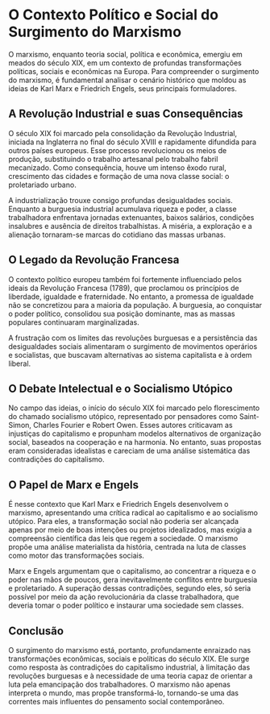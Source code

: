 # O Contexto Político e Social do Surgimento do Marxismo

O marxismo, enquanto teoria social, política e econômica, emergiu em meados do século XIX, em um contexto de profundas transformações políticas, sociais e econômicas na Europa. Para compreender o surgimento do marxismo, é fundamental analisar o cenário histórico que moldou as ideias de Karl Marx e Friedrich Engels, seus principais formuladores.

## A Revolução Industrial e suas Consequências

O século XIX foi marcado pela consolidação da Revolução Industrial, iniciada na Inglaterra no final do século XVIII e rapidamente difundida para outros países europeus. Esse processo revolucionou os meios de produção, substituindo o trabalho artesanal pelo trabalho fabril mecanizado. Como consequência, houve um intenso êxodo rural, crescimento das cidades e formação de uma nova classe social: o proletariado urbano.

A industrialização trouxe consigo profundas desigualdades sociais. Enquanto a burguesia industrial acumulava riqueza e poder, a classe trabalhadora enfrentava jornadas extenuantes, baixos salários, condições insalubres e ausência de direitos trabalhistas. A miséria, a exploração e a alienação tornaram-se marcas do cotidiano das massas urbanas.

## O Legado da Revolução Francesa

O contexto político europeu também foi fortemente influenciado pelos ideais da Revolução Francesa (1789), que proclamou os princípios de liberdade, igualdade e fraternidade. No entanto, a promessa de igualdade não se concretizou para a maioria da população. A burguesia, ao conquistar o poder político, consolidou sua posição dominante, mas as massas populares continuaram marginalizadas.

A frustração com os limites das revoluções burguesas e a persistência das desigualdades sociais alimentaram o surgimento de movimentos operários e socialistas, que buscavam alternativas ao sistema capitalista e à ordem liberal.

## O Debate Intelectual e o Socialismo Utópico

No campo das ideias, o início do século XIX foi marcado pelo florescimento do chamado socialismo utópico, representado por pensadores como Saint-Simon, Charles Fourier e Robert Owen. Esses autores criticavam as injustiças do capitalismo e propunham modelos alternativos de organização social, baseados na cooperação e na harmonia. No entanto, suas propostas eram consideradas idealistas e careciam de uma análise sistemática das contradições do capitalismo.

## O Papel de Marx e Engels

É nesse contexto que Karl Marx e Friedrich Engels desenvolvem o marxismo, apresentando uma crítica radical ao capitalismo e ao socialismo utópico. Para eles, a transformação social não poderia ser alcançada apenas por meio de boas intenções ou projetos idealizados, mas exigia a compreensão científica das leis que regem a sociedade. O marxismo propõe uma análise materialista da história, centrada na luta de classes como motor das transformações sociais.

Marx e Engels argumentam que o capitalismo, ao concentrar a riqueza e o poder nas mãos de poucos, gera inevitavelmente conflitos entre burguesia e proletariado. A superação dessas contradições, segundo eles, só seria possível por meio da ação revolucionária da classe trabalhadora, que deveria tomar o poder político e instaurar uma sociedade sem classes.

## Conclusão

O surgimento do marxismo está, portanto, profundamente enraizado nas transformações econômicas, sociais e políticas do século XIX. Ele surge como resposta às contradições do capitalismo industrial, à limitação das revoluções burguesas e à necessidade de uma teoria capaz de orientar a luta pela emancipação dos trabalhadores. O marxismo não apenas interpreta o mundo, mas propõe transformá-lo, tornando-se uma das correntes mais influentes do pensamento social contemporâneo.